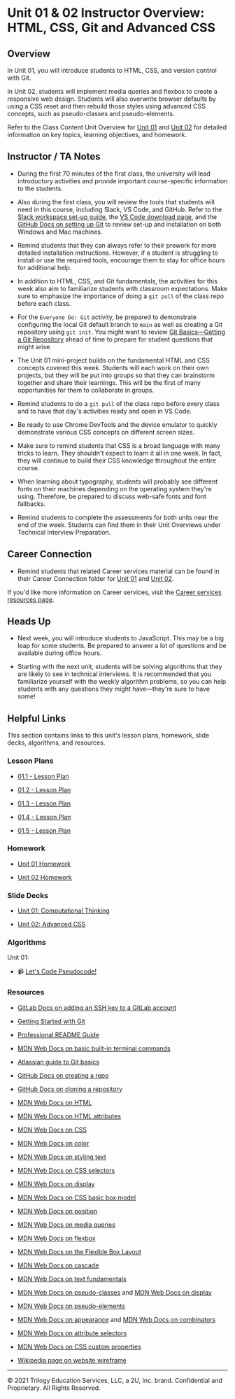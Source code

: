 # Unit 01 & 02 Instructor Overview: HTML, CSS, Git and Advanced CSS

## Overview

In Unit 01, you will introduce students to HTML, CSS, and version control with Git.

In Unit 02, students will implement media queries and flexbox to create a responsive web design. Students will also overwrite browser defaults by using a CSS reset and then rebuild those styles using advanced CSS concepts, such as pseudo-classes and pseudo-elements.

Refer to the Class Content Unit Overview for [Unit 01](../../../01-Class-Content/01-HTML-Git-CSS/README.md) and [Unit 02](../../../01-Class-Content/02-Advanced-CSS/README.md) for detailed information on key topics, learning objectives, and homework.

## Instructor / TA Notes

* During the first 70 minutes of the first class, the university will lead introductory activities and provide important course-specific information to the students. 

* Also during the first class, you will review the tools that students will need in this course, including Slack, VS Code, and GitHub. Refer to the [Slack workspace set-up guide](https://slack.com/help/articles/212675257-Join-a-Slack-workspace), the [VS Code download page](https://code.visualstudio.com/download), and the [GitHub Docs on setting up Git](https://docs.github.com/en/free-pro-team@latest/github/getting-started-with-github/set-up-git) to review set-up and installation on both Windows and Mac machines.

* Remind students that they can always refer to their prework for more detailed installation instructions. However, if a student is struggling to install or use the required tools, encourage them to stay for office hours for additional help.

* In addition to HTML, CSS, and Git fundamentals, the activities for this week also aim to familiarize students with classroom expectations. Make sure to emphasize the importance of doing a `git pull` of the class repo before each class. 

* For the `Everyone Do: Git` activity, be prepared to demonstrate configuring the local Git default branch to `main` as well as creating a Git repository using `git init`. You might want to review [Git Basics—Getting a Git Repository](https://git-scm.com/book/en/v2/Git-Basics-Getting-a-Git-Repository) ahead of time to prepare for student questions that might arise. 

* The Unit 01 mini-project builds on the fundamental HTML and CSS concepts covered this week. Students will each work on their own projects, but they will be put into groups so that they can brainstorm together and share their learnings. This will be the first of many opportunities for them to collaborate in groups.

* Remind students to do a `git pull` of the class repo before every class and to have that day's activities ready and open in VS Code. 

* Be ready to use Chrome DevTools and the device emulator to quickly demonstrate various CSS concepts on different screen sizes.

* Make sure to remind students that CSS is a broad language with many tricks to learn. They shouldn't expect to learn it all in one week. In fact, they will continue to build their CSS knowledge throughout the entire course.

* When learning about typography, students will probably see different fonts on their machines depending on the operating system they're using. Therefore, be prepared to discuss web-safe fonts and font fallbacks.

* Remind students to complete the assessments for both units near the end of the week. Students can find them in their Unit Overviews under Technical Interview Preparation.

## Career Connection

* Remind students that related Career services material can be found in their Career Connection folder for [Unit 01](../../../01-Class-Content/01-HTML-Git-CSS/04-Career-Connection/README.md) and [Unit 02](../../../01-Class-Content/02-Advanced-CSS/04-Career-Connection/README.md).

If you'd like more information on Career services, visit the [Career services resources page](https://careernetwork.2u.com/).

## Heads Up

* Next week, you will introduce students to JavaScript. This may be a big leap for some students. Be prepared to answer a lot of questions and be available during office hours. 

* Starting with the next unit, students will be solving algorithms that they are likely to see in technical interviews. It is recommended that you familiarize yourself with the weekly algorithm problems, so you can help students with any questions they might have&mdash;they're sure to have some!

## Helpful Links

This section contains links to this unit's lesson plans, homework, slide decks, algorithms, and resources.

### Lesson Plans

* [01.1 - Lesson Plan](01-Day/01-Day-LessonPlan.md)

* [01.2 - Lesson Plan](02-Day/02-Day-LessonPlan.md)

* [01.3 - Lesson Plan](03-Day/03-Day-LessonPlan.md)

* [01.4 - Lesson Plan](04-Day/04-Day-LessonPlan.md)

* [01.5 - Lesson Plan](05-Day/05-Day-LessonPlan.md)

### Homework

* [Unit 01 Homework](../../../01-Class-Content/01-HTML-Git-CSS/02-Homework)

* [Unit 02 Homework](../../../01-Class-Content/02-Advanced-CSS/02-Homework)

### Slide Decks

* [Unit 01: Computational Thinking](https://docs.google.com/presentation/d/1z8sfW7b4X32GT31BGZr5FXCeTay9kfyQ6qhICCCiX-I/edit?usp=sharing)

* [Unit 02: Advanced CSS](https://docs.google.com/presentation/d/1ZQE4ze6uHbYu-M-oQ3UBfqTkCGfhHU6ZhLDL8rN-3fg/edit?usp=sharing)

### Algorithms

Unit 01:

  * 📹 [Let's Code Pseudocode!](https://2u-20.wistia.com/medias/hppjuvtlvy)

### Resources

* [GitLab Docs on adding an SSH key to a GitLab account](https://docs.gitlab.com/ee/ssh/#add-an-ssh-key-to-your-gitlab-account)

* [Getting Started with Git](https://coding-boot-camp.github.io/full-stack/git/getting-started-with-git)

* [Professional README Guide](https://coding-boot-camp.github.io/full-stack/github/professional-readme-guide)

* [MDN Web Docs on basic built-in terminal commands](https://developer.mozilla.org/en-US/docs/Learn/Tools_and_testing/Understanding_client-side_tools/Command_line#Basic_built-in_terminal_commands)

* [Atlassian guide to Git basics](https://www.atlassian.com/git)

* [GitHub Docs on creating a repo](https://docs.github.com/en/github/getting-started-with-github/create-a-repo)

* [GitHub Docs on cloning a repository](https://docs.github.com/en/github/creating-cloning-and-archiving-repositories/cloning-a-repository)

* [MDN Web Docs on HTML](https://developer.mozilla.org/en-US/docs/Web/HTML)

* [MDN Web Docs on HTML attributes](https://developer.mozilla.org/en-US/docs/Web/HTML/Attributes)

* [MDN Web Docs on CSS](https://developer.mozilla.org/en-US/docs/Web/CSS)

* [MDN Web Docs on color](https://developer.mozilla.org/en-US/docs/Web/CSS/color)

* [MDN Web Docs on styling text](https://developer.mozilla.org/en-US/docs/Learn/CSS/Styling_text)

* [MDN Web Docs on CSS selectors](https://developer.mozilla.org/en-US/docs/Web/CSS/CSS_Selectors)

* [MDN Web Docs on display](https://developer.mozilla.org/en-US/docs/Web/CSS/display)

* [MDN Web Docs on CSS basic box model](https://developer.mozilla.org/en-US/docs/Web/CSS/CSS_Box_Model)

* [MDN Web Docs on position](https://developer.mozilla.org/en-US/docs/Web/CSS/position)

* [MDN Web Docs on media queries](https://developer.mozilla.org/en-US/docs/Web/CSS/Media_Queries/Using_media_queries)

* [MDN Web Docs on flexbox](https://developer.mozilla.org/en-US/docs/Web/CSS/CSS_Flexible_Box_Layout/Basic_Concepts_of_Flexbox)

* [MDN Web Docs on the Flexible Box Layout](https://developer.mozilla.org/en-US/docs/Web/CSS/CSS_Flexible_Box_Layout)

* [MDN Web Docs on cascade](https://developer.mozilla.org/en-US/docs/Learn/CSS/Building_blocks/Cascade_and_inheritance)

* [MDN Web Docs on text fundamentals](https://developer.mozilla.org/en-US/docs/Learn/CSS/Styling_text/Fundamentals)

* [MDN Web Docs on pseudo-classes](https://developer.mozilla.org/en-US/docs/Web/CSS/Pseudo-classes) and [MDN Web Docs on display](https://developer.mozilla.org/en-US/docs/Web/CSS/display)

* [MDN Web Docs on pseudo-elements](https://developer.mozilla.org/en-US/docs/Web/CSS/Pseudo-elements)

* [MDN Web Docs on appearance](https://developer.mozilla.org/en-US/docs/Web/CSS/appearance) and [MDN Web Docs on combinators](https://developer.mozilla.org/en-US/docs/Learn/CSS/Building_blocks/Selectors/Combinators)

* [MDN Web Docs on attribute selectors](https://developer.mozilla.org/en-US/docs/Web/CSS/Attribute_selectors)

* [MDN Web Docs on CSS custom properties](https://developer.mozilla.org/en-US/docs/Web/CSS/Using_CSS_custom_properties)

* [Wikipedia page on website wireframe](https://en.wikipedia.org/wiki/Website_wireframe)

---
© 2021 Trilogy Education Services, LLC, a 2U, Inc. brand. Confidential and Proprietary. All Rights Reserved.
